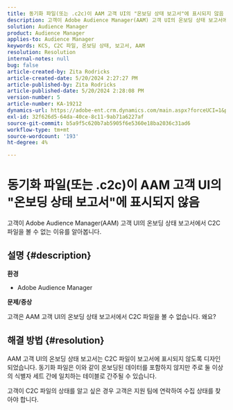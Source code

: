 ```yaml
---
title: 동기화 파일(또는 .c2c)이 AAM 고객 UI의 "온보딩 상태 보고서"에 표시되지 않음
description: 고객이 Adobe Audience Manager(AAM) 고객 UI의 온보딩 상태 보고서에서 C2C 파일을 볼 수 없는 이유를 알아봅니다.
solution: Audience Manager
product: Audience Manager
applies-to: Audience Manager
keywords: KCS, C2C 파일, 온보딩 상태, 보고서, AAM
resolution: Resolution
internal-notes: null
bug: false
article-created-by: Zita Rodricks
article-created-date: 5/20/2024 2:27:27 PM
article-published-by: Zita Rodricks
article-published-date: 5/20/2024 2:28:08 PM
version-number: 5
article-number: KA-19212
dynamics-url: https://adobe-ent.crm.dynamics.com/main.aspx?forceUCI=1&pagetype=entityrecord&etn=knowledgearticle&id=6bf7190f-b516-ef11-9f8a-6045bd026dc7
exl-id: 32f626d5-64da-40ce-8c11-9ab71a6227af
source-git-commit: b5a9f5c620b7ab5905f6e5360e18ba2036c31ad6
workflow-type: tm+mt
source-wordcount: '193'
ht-degree: 4%

---
```


# 동기화 파일(또는 .c2c)이 AAM 고객 UI의 &quot;온보딩 상태 보고서&quot;에 표시되지 않음


고객이 Adobe Audience Manager(AAM) 고객 UI의 온보딩 상태 보고서에서 C2C 파일을 볼 수 없는 이유를 알아봅니다.

## 설명 {#description}


<b>환경</b>

- Adobe Audience Manager

<b>문제/증상</b>

고객은 AAM 고객 UI의 온보딩 상태 보고서에서 C2C 파일을 볼 수 없습니다. 왜요?


## 해결 방법 {#resolution}


AAM 고객 UI의 온보딩 상태 보고서는 C2C 파일이 보고서에 표시되지 않도록 디자인되었습니다. 동기화 파일은 이와 같이 온보딩된 데이터를 포함하지 않지만 주로 둘 이상의 식별자 세트 간에 일치하는 테이블로 간주될 수 있습니다.

고객이 C2C 파일의 상태를 알고 싶은 경우 고객은 지원 팀에 연락하여 수집 상태를 찾아야 합니다.
